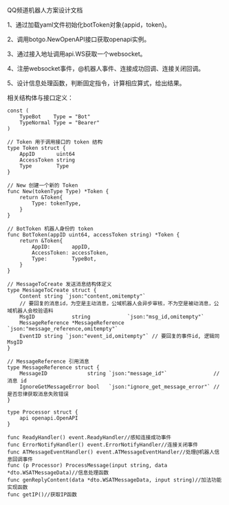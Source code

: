 QQ频道机器人方案设计文档

1、通过加载yaml文件初始化botToken对象{appid，token}。

2、调用botgo.NewOpenAPI接口获取openapi实例。

3、通过接入地址调用api.WS获取一个websocket。

4、注册websocket事件，@机器人事件、连接成功回调、连接关闭回调。

5、设计信息处理函数，判断固定指令，计算相应算式，给出结果。



相关结构体与接口定义：

```golang
const (
	TypeBot    Type = "Bot"
	TypeNormal Type = "Bearer"
)

// Token 用于调用接口的 token 结构
type Token struct {
	AppID       uint64
	AccessToken string
	Type        Type
}

// New 创建一个新的 Token
func New(tokenType Type) *Token {
	return &Token{
		Type: tokenType,
	}
}

// BotToken 机器人身份的 token
func BotToken(appID uint64, accessToken string) *Token {
	return &Token{
		AppID:       appID,
		AccessToken: accessToken,
		Type:        TypeBot,
	}
}
```

```golang
// MessageToCreate 发送消息结构体定义
type MessageToCreate struct {
	Content string `json:"content,omitempty"`
	// 要回复的消息id，为空是主动消息，公域机器人会异步审核，不为空是被动消息，公域机器人会校验语料
	MsgID            string            `json:"msg_id,omitempty"`
	MessageReference *MessageReference `json:"message_reference,omitempty"`
	EventID string `json:"event_id,omitempty"` // 要回复的事件id, 逻辑同MsgID
}

// MessageReference 引用消息
type MessageReference struct {
	MessageID             string `json:"message_id"`               // 消息 id
	IgnoreGetMessageError bool   `json:"ignore_get_message_error"` // 是否忽律获取消息失败错误
}
```

```golang
type Processor struct {
	api openapi.OpenAPI
}
```

```golang
func ReadyHandler() event.ReadyHandler//感知连接成功事件
func ErrorNotifyHandler() event.ErrorNotifyHandler//连接关闭事件
func ATMessageEventHandler() event.ATMessageEventHandler//处理@机器人信息回调事件
func (p Processor) ProcessMessage(input string, data *dto.WSATMessageData)//信息处理函数
func genReplyContent(data *dto.WSATMessageData, input string)//加法功能实现函数
func getIP()//获取IP函数

```

